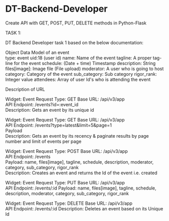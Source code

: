 # DT-Backend-Developer
Create API with GET, POST, PUT, DELETE methods in Python-Flask

TASK 1:

DT Backend Developer task 1 based on the below documentation:

Object Data Model of an event	
type: event
uid:18 (user id)
name: Name of the event
tagline: A proper tag-line for the event
schedule: (Date + time) Timestamp
description: String
files[image]: Image file (File upload)
moderator: A user who is going to host
category: Category of the event
sub_category: Sub category
rigor_rank: Integer value
attendees: Array of user Id's who is attending the event


Description of URL

Widget: Event
Request Type: GET
Base URL: /api/v3/app	
API Endpoint: /events?id=:event_id	
Description: Gets an event by its unique id

Widget: Event
Request Type: GET
Base URL: /api/v3/app	
API Endpoint: /events?type=latest&limit=5&page=1	
Payload		
Description: Gets an event by its recency & paginate results by page number and limit of events per page

Widget: Event
Request Type: POST
Base URL: /api/v3/app	
API Endpoint: /events	
Payload: name, files[image], tagline, schedule, description, moderator, category, sub_category, rigor_rank		
Description: Creates an event and returns the Id of the event i.e. created

Widget: Event
Request Type: PUT
Base URL: /api/v3/app	
API Endpoint: /events/:id
Payload: name, files[image], tagline, schedule, description, moderator, category, sub_category, rigor_rank		

Widget: Event
Request Type: DELETE
Base URL: /api/v3/app	
API Endpoint: /events/:id
Description: Deletes an event based on its Unique Id
